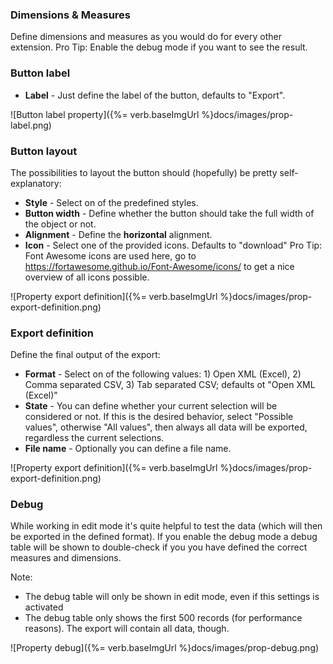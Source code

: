 ### Dimensions & Measures

Define dimensions and measures as you would do for every other extension.
Pro Tip: Enable the debug mode if you want to see the result.

### Button label

- **Label** - Just define the label of the button, defaults to "Export".

![Button label property]({%= verb.baseImgUrl %}docs/images/prop-label.png)

### Button layout

The possibilities to layout the button should (hopefully) be pretty self-explanatory:

- **Style** - Select on of the predefined styles.
- **Button width** - Define whether the button should take the full width of the object or not.
- **Alignment** - Define the **horizontal** alignment.
- **Icon** - Select one of the provided icons. Defaults to "download"
Pro Tip: Font Awesome icons are used here, go to https://fortawesome.github.io/Font-Awesome/icons/ to get a nice overview of all icons possible.

![Property export definition]({%= verb.baseImgUrl %}docs/images/prop-export-definition.png)

### Export definition

Define the final output of the export:

- **Format** - Select on of the following values: 1) Open XML (Excel), 2) Comma separated CSV, 3) Tab separated CSV; defaults ot "Open XML (Excel)"
- **State** - You can define whether your current selection will be considered or not. If this is the desired behavior, select "Possible values", otherwise "All values", then always all data will be exported, regardless the current selections.
- **File name** - Optionally you can define a file name.

![Property export definition]({%= verb.baseImgUrl %}docs/images/prop-export-definition.png)

### Debug
While working in edit mode it's quite helpful to test the data (which will then be exported in the defined format).
If you enable the debug mode a debug table will be shown to double-check if you you have defined the correct measures and dimensions.

Note:
- The debug table will only be shown in edit mode, even if this settings is activated
- The debug table only shows the first 500 records (for performance reasons). The export will contain all data, though.

![Property debug]({%= verb.baseImgUrl %}docs/images/prop-debug.png)
